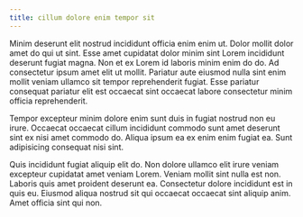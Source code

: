 ```yaml
---
title: cillum dolore enim tempor sit
---
```


Minim deserunt elit nostrud incididunt officia enim enim ut. Dolor mollit dolor amet do qui ut sint. Esse amet cupidatat dolor minim sint Lorem incididunt deserunt fugiat magna. Non et ex Lorem id laboris minim enim do do. Ad consectetur ipsum amet elit ut mollit. Pariatur aute eiusmod nulla sint enim mollit veniam ullamco sit tempor reprehenderit fugiat. Esse pariatur consequat pariatur elit est occaecat sint occaecat labore consectetur minim officia reprehenderit.

Tempor excepteur minim dolore enim sunt duis in fugiat nostrud non eu irure. Occaecat occaecat cillum incididunt commodo sunt amet deserunt sint ex nisi amet commodo do. Aliqua ipsum ea ex enim enim fugiat ea. Sunt adipisicing consequat nisi sint.

Quis incididunt fugiat aliquip elit do. Non dolore ullamco elit irure veniam excepteur cupidatat amet veniam Lorem. Veniam mollit sint nulla est non. Laboris quis amet proident deserunt ea. Consectetur dolore incididunt est in quis eu. Eiusmod aliqua nostrud sit qui occaecat occaecat sint aliquip anim. Amet officia sint qui non.